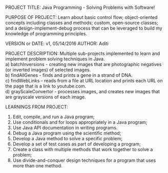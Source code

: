 PROJECT TITLE: Java Programming - Solving Problems with Software!

PURPOSE OF PROJECT:  Learn about basic control flow; object-oriented concepts including classes and methods; custom, open-source classes; and a design-implement-debug process that can be leveraged to build my knowledge of programming principles.

VERSION or DATE: v1, 05/14/2016 AUTHOR: Aditi

PROJECT DESCRIPTION: Multiple sub-projects implemented to learn and implement problem solving techniques in Java.  
    a) batchInversions - creating new images that are photographic negatives (or inverted images) of selected images.  
    b) findAllGenes - finds and prints a gene in a strand of DNA.  
    c) findWebLinks - reads from a file at URL location and prints each URL on the page that is a link to youtube.com.  
    d) grayScaleConvertor - processes images, and creates new images that are grayscale versions of each image.   

LEARNINGS FROM PROJECT:   
1. Edit, compile, and run a Java program;  
2. Use conditionals and for loops appropriately in a Java program;  
3. Use Java API documentation in writing programs.   
4. Debug a Java program using the scientific method;  
5. Develop a Java method to solve a specific problem;  
6. Develop a set of test cases as part of developing a program;  
7. Create a class with multiple methods that work together to solve a problem;  
8. Use divide-and-conquer design techniques for a program that uses more than one method.
